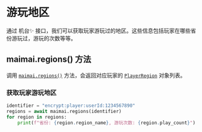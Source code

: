 # 游玩地区

通过 机台✨ 接口，我们可以获取玩家游玩过的地区。这些信息包括玩家在哪些省份游玩过，游玩的次数等等。

## maimai.regions() 方法

调用 [`maimai.regions()`](https://api.maimai.turou.fun/maimai_py/maimai.html#MaimaiClient.regions) 方法，会返回对应玩家的 [`PlayerRegion`](../concepts/models.md#playerregion) 对象列表。

### 获取玩家游玩地区

```python
identifier = "encrypt:player:userId:1234567890"
regions = await maimai.regions(identifier)
for region in regions:
    print(f"省份: {region.region_name}, 游玩次数: {region.play_count}")
```